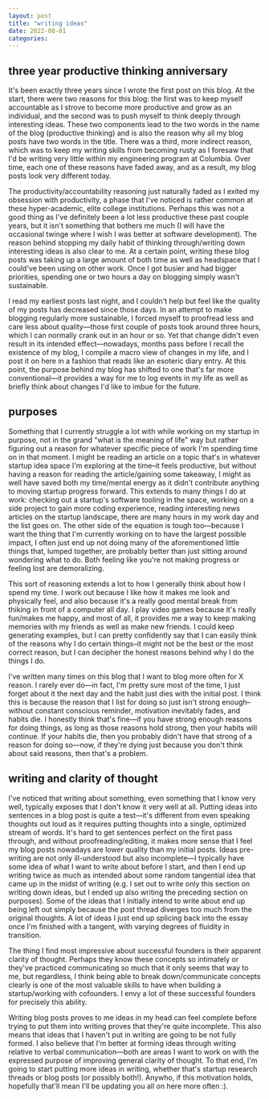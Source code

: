 ```yaml
---
layout: post
title: "writing ideas"
date: 2022-08-01
categories:
---
```


## three year productive thinking anniversary

It's been exactly three years since I wrote the first post on this blog. At the start, there were two reasons for this blog: the first was to keep myself accountable as I strove to become more productive and grow as an individual, and the second was to push myself to think deeply through interesting ideas. These two components lead to the two words in the name of the blog (productive thinking) and is also the reason why all my blog posts have two words in the title. There was a third, more indirect reason, which was to keep my writing skills from becoming rusty as I foresaw that I'd be writing very little within my engineering program at Columbia. Over time, each one of these reasons have faded away, and as a result, my blog posts look very different today.

The productivity/accountability reasoning just naturally faded as I exited my obsession with productivity, a phase that I've noticed is rather common at these hyper-academic, elite college institutions. Perhaps this was not a good thing as I've definitely been a lot less productive these past couple years, but it isn't something that bothers me much (I will have the occasional twinge where I wish I was better at software development). The reason behind stopping my daily habit of thinking through/writing down interesting ideas is also clear to me. At a certain point, writing these blog posts was taking up a large amount of both time as well as headspace that I could've been using on other work. Once I got busier and had bigger priorities, spending one or two hours a day on blogging simply wasn't sustainable.

I read my earliest posts last night, and I couldn't help but feel like the quality of my posts has decreased since those days. In an attempt to make blogging regularly more sustainable, I forced myself to proofread less and care less about quality—those first couple of posts took around three hours, which I can normally crank out in an hour or so. Yet that change didn't even result in its intended effect—nowadays, months pass before I recall the existence of my blog, I compile a macro view of changes in my life, and I post it on here in a fashion that reads like an esoteric diary entry. At this point, the purpose behind my blog has shifted to one that's far more conventional—it provides a way for me to log events in my life as well as briefly think about changes I'd like to imbue for the future.

## purposes

Something that I currently struggle a lot with while working on my startup in purpose, not in the grand "what is the meaning of life" way but rather figuring out a reason for whatever specific piece of work I'm spending time on in that moment. I might be reading an article on a topic that's in whatever startup idea space I'm exploring at the time–it feels productive, but without having a reason for reading the article/gaining some takeaway, I might as well have saved both my time/mental energy as it didn't contribute anything to moving startup progress forward. This extends to many things I do at work: checking out a startup's software tooling in the space, working on a side project to gain more coding experience, reading interesting news articles on the startup landscape, there are many hours in my work day and the list goes on. The other side of the equation is tough too—because I want the thing that I'm currently working on to have the largest possible impact, I often just end up not doing many of the aforementioned little things that, lumped together, are probably better than just sitting around wondering what to do. Both feeling like you're not making progress or feeling lost are demoralizing.

This sort of reasoning extends a lot to how I generally think about how I spend my time. I work out because I like how it makes me look and physically feel, and also because it's a really good mental break from thiking in front of a computer all day. I play video games because it's really fun/makes me happy, and most of all, it provides me a way to keep making memories with my friends as well as make new friends. I could keep generating examples, but I can pretty confidently say that I can easily think of the reasons why I do certain things–it might not be the best or the most correct reason, but I can decipher the honest reasons behind why I do the things I do.

I've written many times on this blog that I want to blog more often for X reason. I rarely ever do—in fact, I'm pretty sure most of the time, I just forget about it the next day and the habit just dies with the initial post. I think this is because the reason that I list for doing so just isn't strong enough–without constant conscious reminder, motivation inevitably fades, and habits die. I honestly think that's fine—if you have strong enough reasons for doing things, as long as those reasons hold strong, then your habits will continue. If your habits die, then you probably didn't have that strong of a reason for doing so—now, if they're dying just because you don't think about said reasons, then that's a problem.

## writing and clarity of thought

I've noticed that writing about something, even something that I know very well, typically exposes that I don't know it very well at all. Putting ideas into sentences in a blog post is quite a test—it's different from even speaking thoughts out loud as it requires putting thoughts into a single, optimized stream of words. It's hard to get sentences perfect on the first pass through, and without proofreading/editing, it makes more sense that I feel my blog posts nowadays are lower quality than my initial posts. Ideas pre-writing are not only ill-understood but also incomplete—I typically have some idea of what I want to write about before I start, and then I end up writing twice as much as intended about some random tangential idea that came up in the midst of writing (e.g. I set out to write only this section on writing down ideas, but I ended up also writing the preceding section on purposes). Some of the ideas that I initially intend to write about end up being left out simply because the post thread diverges too much from the original thoughts. A lot of ideas I just end up splicing back into the essay once I'm finished with a tangent, with varying degrees of fluidity in transition.

The thing I find most impressive about successful founders is their apparent clarity of thought. Perhaps they know these concepts so intimately or they've practiced communicating so much that it only seems that way to me, but regardless, I think being able to break down/communicate concepts clearly is one of the most valuable skills to have when building a startup/working with cofounders. I envy a lot of these successful founders for precisely this ability.

Writing blog posts proves to me ideas in my head can feel complete before trying to put them into writing proves that they're quite incomplete. This also means that ideas that I haven't put in writing are going to be not fully formed. I also believe that I'm better at forming ideas through writing relative to verbal communication—both are areas I want to work on with the expressed purpose of improving general clarity of thought. To that end, I'm going to start putting more ideas in writing, whether that's startup research threads or blog posts (or possibly both!). Anywho, if this motivation holds, hopefully that'll mean I'll be updating you all on here more often :).


